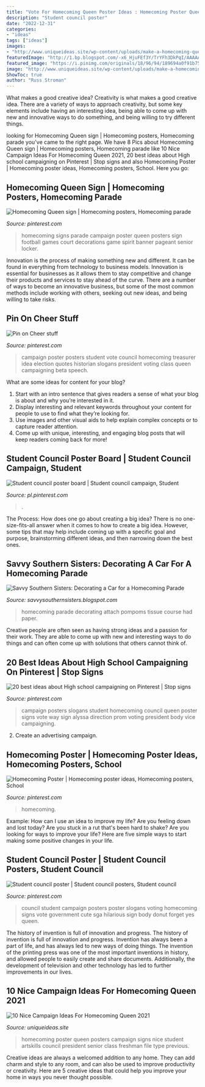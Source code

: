 ```yaml
---
title: "Vote For Homecoming Queen Poster Ideas : Homecoming Poster Queen Posters Campaign Signs Nice Student Artskills Council President Senior Class Freshman File Type Previous"
description: "Student council poster"
date: "2022-12-31"
categories:
- "ideas"
tags: ["ideas"]
images:
- "http://www.uniqueideas.site/wp-content/uploads/make-a-homecoming-queen-poster-high-school-poster-ideas.jpg"
featuredImage: "http://1.bp.blogspot.com/-x6_HjuFEf3Y/TrYFh3DkPqI/AAAAAAAAAUg/0y6BV3_bTEc/s1600/DSC09211.JPG"
featured_image: "https://i.pinimg.com/originals/18/96/94/189694a0f91b75a13411aaf568865ad4.jpg"
image: "http://www.uniqueideas.site/wp-content/uploads/make-a-homecoming-queen-poster-high-school-poster-ideas.jpg"
ShowToc: true
author: "Russ Stroman"
---
```



What makes a good creative idea?
Creativity is what makes a good creative idea. There are a variety of ways to approach creativity, but some key elements include having an interesting idea, being able to come up with new and innovative ways to do something, and being willing to try different things.

	

		
looking for Homecoming Queen sign | Homecoming posters, Homecoming parade you've came to the right page. We have 8 Pics about Homecoming Queen sign | Homecoming posters, Homecoming parade like 10 Nice Campaign Ideas For Homecoming Queen 2021, 20 best ideas about High school campaigning on Pinterest | Stop signs and also Homecoming Poster | Homecoming poster ideas, Homecoming posters, School. Here you go:
		
    
## Homecoming Queen Sign | Homecoming Posters, Homecoming Parade

<img loading=lazy src="https://i.pinimg.com/originals/d1/37/11/d137116cd3dd36e35b26594d69e48a2c.jpg" onerror="this.onerror=null;this.src='https://tse4.mm.bing.net/th?id=OIP.cg7v9Jt0EJS1he6IIG8XTQHaNJ&amp;pid=15.1';" alt="Homecoming Queen sign | Homecoming posters, Homecoming parade">

_Source: pinterest.com_

>homecoming signs parade campaign poster queen posters sign football games court decorations game spirit banner pageant senior locker. 

	

Innovation is the process of making something new and different. It can be found in everything from technology to business models. Innovation is essential for businesses as it allows them to stay competitive and change their products and services to stay ahead of the curve. There are a number of ways to become an innovative business, but some of the most common methods include working with others, seeking out new ideas, and being willing to take risks.

    
## Pin On Cheer Stuff

<img loading=lazy src="https://i.pinimg.com/originals/05/5d/b6/055db6a21da85d81c11eb60972e0894a.jpg" onerror="this.onerror=null;this.src='https://tse1.mm.bing.net/th?id=OIP.1u1iowDGVjyD1D5Wqq8LYgHaJ4&amp;pid=15.1';" alt="Pin on Cheer stuff">

_Source: pinterest.com_

>campaign poster posters student vote council homecoming treasurer idea election quotes historian slogans president voting class queen campaigning beta speech. 

	

What are some ideas for content for your blog?
1. Start with an intro sentence that gives readers a sense of what your blog is about and why you’re interested in it.
2. Display interesting and relevant keywords throughout your content for people to use to find what they’re looking for.
3. Use images and other visual aids to help explain complex concepts or to capture reader attention.
4. Come up with unique, interesting, and engaging blog posts that will keep readers coming back for more!

    
## Student Council Poster Board | Student Council Campaign, Student

<img loading=lazy src="https://i.pinimg.com/originals/16/f6/d8/16f6d8e1751320a5779289d9ab7bbc4c.jpg" onerror="this.onerror=null;this.src='https://tse2.mm.bing.net/th?id=OIP.4OuAoZFFs7E6bnH0t5MKXAHaJ4&amp;pid=15.1';" alt="Student council poster board | Student council campaign, Student">

_Source: pl.pinterest.com_

>. 

	

The Process: How does one go about creating a big idea?
There is no one-size-fits-all answer when it comes to how to create a big idea. However, some tips that may help include coming up with a specific goal and purpose, brainstorming different ideas, and then narrowing down the best ones.

    
## Savvy Southern Sisters: Decorating A Car For A Homecoming Parade

<img loading=lazy src="http://1.bp.blogspot.com/-x6_HjuFEf3Y/TrYFh3DkPqI/AAAAAAAAAUg/0y6BV3_bTEc/s1600/DSC09211.JPG" onerror="this.onerror=null;this.src='https://tse2.mm.bing.net/th?id=OIP.vbgi1AX4Cjoar_mZXUjLagHaFj&amp;pid=15.1';" alt="Savvy Southern Sisters: Decorating a Car for a Homecoming Parade">

_Source: savvysouthernsisters.blogspot.com_

>homecoming parade decorating attach pompoms tissue course had paper. 

	

Creative people are often seen as having strong ideas and a passion for their work. They are able to come up with new and interesting ways to do things and can often come up with solutions that others cannot think of.

    
## 20 Best Ideas About High School Campaigning On Pinterest | Stop Signs

<img loading=lazy src="https://s-media-cache-ak0.pinimg.com/736x/77/63/53/776353a4a230096924fa02e292d7d078.jpg" onerror="this.onerror=null;this.src='https://tse2.mm.bing.net/th?id=OIP.pe8cXPMRJwmhhdlgxAX4CwHaG6&amp;pid=15.1';" alt="20 best ideas about High school campaigning on Pinterest | Stop signs">

_Source: pinterest.com_

>campaign posters slogans student homecoming council queen poster signs vote way sign alyssa direction prom voting president body vice campaigning. 

	

2. Create an advertising campaign.

    
## Homecoming Poster | Homecoming Poster Ideas, Homecoming Posters, School

<img loading=lazy src="https://i.pinimg.com/originals/2b/1b/42/2b1b42137e5227a51fd275e0fc7f5a54.jpg" onerror="this.onerror=null;this.src='https://tse2.mm.bing.net/th?id=OIP.InwIIcF6Qkyg_-Yf0gZJkAHaJ4&amp;pid=15.1';" alt="Homecoming Poster | Homecoming poster ideas, Homecoming posters, School">

_Source: pinterest.com_

>homecoming. 

	

Example: How can I use an idea to improve my life?
Are you feeling down and lost today? Are you stuck in a rut that's been hard to shake? Are you looking for ways to improve your life? Here are five simple ways to start making some positive changes in your life.

    
## Student Council Poster | Student Council Posters, Student Council

<img loading=lazy src="https://i.pinimg.com/originals/18/96/94/189694a0f91b75a13411aaf568865ad4.jpg" onerror="this.onerror=null;this.src='https://tse2.mm.bing.net/th?id=OIP.4ahxWd-BWzUi5osaxQPw3QHaJ4&amp;pid=15.1';" alt="Student council poster | Student council posters, Student council">

_Source: pinterest.com_

>council student campaign posters poster slogans voting homecoming signs vote government cute sga hilarious sign body donut forget yes queen. 

	

The history of invention is full of innovation and progress.
The history of invention is full of innovation and progress. Invention has always been a part of life, and has always led to new ways of doing things. The invention of the printing press was one of the most important inventions in history, and allowed people to easily create and share documents. Additionally, the development of television and other technology has led to further improvements in our lives.

    
## 10 Nice Campaign Ideas For Homecoming Queen 2021

<img loading=lazy src="http://www.uniqueideas.site/wp-content/uploads/make-a-homecoming-queen-poster-high-school-poster-ideas.jpg" onerror="this.onerror=null;this.src='https://tse1.mm.bing.net/th?id=OIP.QbdDPI6k9Xgmtarr0TEfZAHaF0&amp;pid=15.1';" alt="10 Nice Campaign Ideas For Homecoming Queen 2021">

_Source: uniqueideas.site_

>homecoming poster queen posters campaign signs nice student artskills council president senior class freshman file type previous. 

	

Creative ideas are always a welcomed addition to any home. They can add charm and style to any room, and can also be used to improve productivity or creativity. Here are 5 creative ideas that could help you improve your home in ways you never thought possible.

